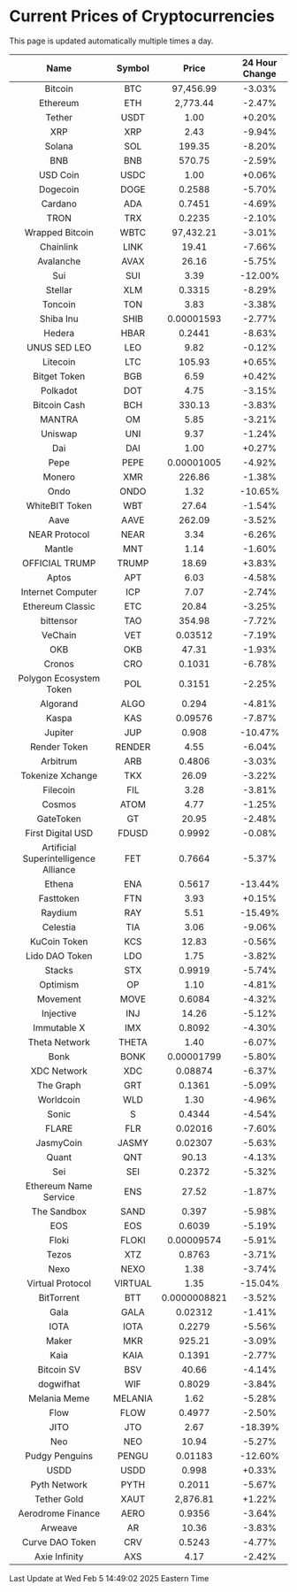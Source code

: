 # Current Prices of Cryptocurrencies
This page is updated automatically multiple times a day.

| Name | Symbol | Price | 24 Hour Change |
| :---: |:---:| :---: | :---: |
| Bitcoin | BTC | 97,456.99 | -3.03% |
| Ethereum | ETH | 2,773.44 | -2.47% |
| Tether | USDT | 1.00 | +0.20% |
| XRP | XRP | 2.43 | -9.94% |
| Solana | SOL | 199.35 | -8.20% |
| BNB | BNB | 570.75 | -2.59% |
| USD Coin | USDC | 1.00 | +0.06% |
| Dogecoin | DOGE | 0.2588 | -5.70% |
| Cardano | ADA | 0.7451 | -4.69% |
| TRON | TRX | 0.2235 | -2.10% |
| Wrapped Bitcoin | WBTC | 97,432.21 | -3.01% |
| Chainlink | LINK | 19.41 | -7.66% |
| Avalanche | AVAX | 26.16 | -5.75% |
| Sui | SUI | 3.39 | -12.00% |
| Stellar | XLM | 0.3315 | -8.29% |
| Toncoin | TON | 3.83 | -3.38% |
| Shiba Inu | SHIB | 0.00001593 | -2.77% |
| Hedera | HBAR | 0.2441 | -8.63% |
| UNUS SED LEO | LEO | 9.82 | -0.12% |
| Litecoin | LTC | 105.93 | +0.65% |
| Bitget Token | BGB | 6.59 | +0.42% |
| Polkadot | DOT | 4.75 | -3.15% |
| Bitcoin Cash | BCH | 330.13 | -3.83% |
| MANTRA | OM | 5.85 | -3.21% |
| Uniswap | UNI | 9.37 | -1.24% |
| Dai | DAI | 1.00 | +0.27% |
| Pepe | PEPE | 0.00001005 | -4.92% |
| Monero | XMR | 226.86 | -1.38% |
| Ondo | ONDO | 1.32 | -10.65% |
| WhiteBIT Token | WBT | 27.64 | -1.54% |
| Aave | AAVE | 262.09 | -3.52% |
| NEAR Protocol | NEAR | 3.34 | -6.26% |
| Mantle | MNT | 1.14 | -1.60% |
| OFFICIAL TRUMP | TRUMP | 18.69 | +3.83% |
| Aptos | APT | 6.03 | -4.58% |
| Internet Computer | ICP | 7.07 | -2.74% |
| Ethereum Classic | ETC | 20.84 | -3.25% |
| bittensor | TAO | 354.98 | -7.72% |
| VeChain | VET | 0.03512 | -7.19% |
| OKB | OKB | 47.31 | -1.93% |
| Cronos | CRO | 0.1031 | -6.78% |
| Polygon Ecosystem Token | POL | 0.3151 | -2.25% |
| Algorand | ALGO | 0.294 | -4.81% |
| Kaspa | KAS | 0.09576 | -7.87% |
| Jupiter | JUP | 0.908 | -10.47% |
| Render Token | RENDER | 4.55 | -6.04% |
| Arbitrum | ARB | 0.4806 | -3.03% |
| Tokenize Xchange | TKX | 26.09 | -3.22% |
| Filecoin | FIL | 3.28 | -3.81% |
| Cosmos | ATOM | 4.77 | -1.25% |
| GateToken | GT | 20.95 | -2.48% |
| First Digital USD | FDUSD | 0.9992 | -0.08% |
| Artificial Superintelligence Alliance | FET | 0.7664 | -5.37% |
| Ethena | ENA | 0.5617 | -13.44% |
| Fasttoken | FTN | 3.93 | +0.15% |
| Raydium | RAY | 5.51 | -15.49% |
| Celestia | TIA | 3.06 | -9.06% |
| KuCoin Token | KCS | 12.83 | -0.56% |
| Lido DAO Token | LDO | 1.75 | -3.82% |
| Stacks | STX | 0.9919 | -5.74% |
| Optimism | OP | 1.10 | -4.81% |
| Movement | MOVE | 0.6084 | -4.32% |
| Injective | INJ | 14.26 | -5.12% |
| Immutable X | IMX | 0.8092 | -4.30% |
| Theta Network | THETA | 1.40 | -6.07% |
| Bonk | BONK | 0.00001799 | -5.80% |
| XDC Network | XDC | 0.08874 | -6.37% |
| The Graph | GRT | 0.1361 | -5.09% |
| Worldcoin | WLD | 1.30 | -4.96% |
| Sonic | S | 0.4344 | -4.54% |
| FLARE | FLR | 0.02016 | -7.60% |
| JasmyCoin | JASMY | 0.02307 | -5.63% |
| Quant | QNT | 90.13 | -4.13% |
| Sei | SEI | 0.2372 | -5.32% |
| Ethereum Name Service | ENS | 27.52 | -1.87% |
| The Sandbox | SAND | 0.397 | -5.98% |
| EOS | EOS | 0.6039 | -5.19% |
| Floki | FLOKI | 0.00009574 | -5.91% |
| Tezos | XTZ | 0.8763 | -3.71% |
| Nexo | NEXO | 1.38 | -3.74% |
| Virtual Protocol | VIRTUAL | 1.35 | -15.04% |
| BitTorrent | BTT | 0.0000008821 | -3.52% |
| Gala | GALA | 0.02312 | -1.41% |
| IOTA | IOTA | 0.2279 | -5.56% |
| Maker | MKR | 925.21 | -3.09% |
| Kaia | KAIA | 0.1391 | -2.77% |
| Bitcoin SV | BSV | 40.66 | -4.14% |
| dogwifhat | WIF | 0.8029 | -3.84% |
| Melania Meme | MELANIA | 1.62 | -5.28% |
| Flow | FLOW | 0.4977 | -2.50% |
| JITO | JTO | 2.67 | -18.39% |
| Neo | NEO | 10.94 | -5.27% |
| Pudgy Penguins | PENGU | 0.01183 | -12.60% |
| USDD | USDD | 0.998 | +0.33% |
| Pyth Network | PYTH | 0.2011 | -5.67% |
| Tether Gold | XAUT | 2,876.81 | +1.22% |
| Aerodrome Finance | AERO | 0.9356 | -3.64% |
| Arweave | AR | 10.36 | -3.83% |
| Curve DAO Token | CRV | 0.5243 | -4.77% |
| Axie Infinity | AXS | 4.17 | -2.42% |

Last Update at Wed Feb  5 14:49:02 2025 Eastern Time